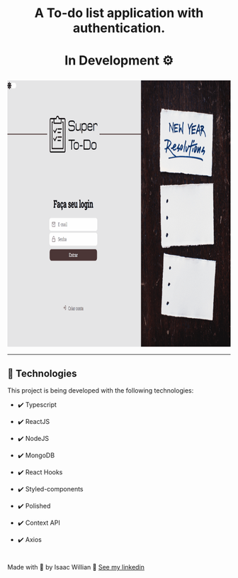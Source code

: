  <h1 align="center">A To-do list application with authentication.</h1>

# <p align="center">In Development ⚙️</p>

<div align="center" >
  <img src="./github/readme.gif" alt="demo-web" height="600">
</div>

---

## 🚀 Technologies

This project is being developed with the following technologies:

- ✔️ Typescript

- ✔️ ReactJS

- ✔️ NodeJS

- ✔️ MongoDB

- ✔️ React Hooks

- ✔️ Styled-components

- ✔️ Polished

- ✔️ Context API

- ✔️ Axios

#

Made with 💙 by Isaac Willian 👋 [See my linkedin](https://www.linkedin.com/in/isaaacwillian/)
